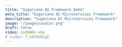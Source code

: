 ```yaml
---
title: "Sugarcane AI Framework Demo"
meta_title: "Sugarcane AI Microservices Framework"
description: "Sugarcane AI Microservices Framework"
image: "/images/avatar.png"
draft: false
video: ns0UWOv-xGo
# video: 7_kOPHUACgE
---
```


